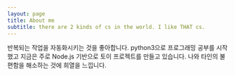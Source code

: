 ```yaml
---
layout: page
title: About me
subtitle: there are 2 kinds of cs in the world. I like THAT cs.
---
```


반복되는 작업을 자동화시키는 것을 좋아합니다. python3으로 프로그래밍 공부를 시작했고 지금은 주로 Node.js 기반으로 토이 프로젝트를 만들고 있습니다. 나와 타인의 불편함을 해소하는 것에 희열을 느낍니다. 
